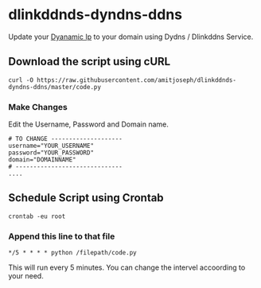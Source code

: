 # dlinkddnds-dyndns-ddns
 Update your [Dyanamic Ip](https://support.google.com/fiber/answer/3547208?hl=en) to your domain using Dydns / Dlinkddns Service.
 ## Download the script using cURL
 ```
 curl -O https://raw.githubusercontent.com/amitjoseph/dlinkddnds-dyndns-ddns/master/code.py
 ```
 ### Make Changes

Edit the Username, Password and Domain name.
```
# TO CHANGE --------------------
username="YOUR_USERNAME"
password="YOUR_PASSWORD"
domain="DOMAINNAME"
# ------------------------------
....
```
## Schedule Script using Crontab
```
crontab -eu root
```
### Append this line to that file
```
*/5 * * * * python /filepath/code.py
```
This will run every 5 minutes. You can change the intervel accoording to your need.

